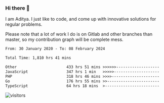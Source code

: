 ### Hi there 👋

I am Aditya. I just like to code, and come up with innovative solutions for regular problems.

Please note that a lot of work I do is on Gitlab and other branches than master, so my contribution graph will be complete mess.

<!--START_SECTION:waka-->

```txt
From: 30 January 2020 - To: 08 February 2024

Total Time: 1,810 hrs 41 mins

Other                      433 hrs 51 mins >>>>>>-------------------   23.96 %
JavaScript                 347 hrs 1 min   >>>>>--------------------   19.17 %
PHP                        318 hrs 46 mins >>>>---------------------   17.60 %
Go                         176 hrs 55 mins >>-----------------------   09.77 %
TypeScript                 64 hrs 18 mins  >------------------------   03.55 %
```

<!--END_SECTION:waka-->

![visitors](https://visitor-badge.glitch.me/badge?page_id=BrainBuzzer.visitor-badge&left_color=green&right_color=red)
